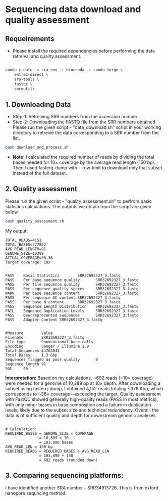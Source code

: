 # Sequencing data download and quality assessment

## Requeirements
* Please install the required dependencies before performing the data retreival and quality assessment.

``` bash

conda create -n sra_env -c bioconda -c conda-forge \
    entrez-direct \
    sra-tools \
    fastqc \
    coreutils

```

## 1. Downloading Data

* Step-1: Retreiving SRR numbers from the accession number
* Step-2: Downloading the FASTQ file from the SRR numbers obtained
Please run the given script - "data_download.sh" script in your working directory to retreive the data corresponding to a SRR number from the list.

```bash
bash download_and_process.sh
```

* **Note:** I calculated the required number of reads by dividing the total bases needed for 10× coverage by the average read length (150 bp). Then I used fasterq-dump with --row-limit to download only that subset instead of the full dataset.


## 2. Quality assessment

Please run the given script - "quality_assessment.sh" to perfrom basic statistics calculations. The outputs we obtain from the script are given below

```bash
bash quality_assessment.sh
```
My output:

```
TOTAL_READS=4152
TOTAL_BASES=377832
AVG_READ_LENGTH=91
GENOME_SIZE=10389
ACTUAL_COVERAGE=36.36
Target coverage: 10x


PASS    Basic Statistics        SRR32692327_3.fastq
PASS    Per base sequence quality       SRR32692327_3.fastq
PASS    Per tile sequence quality       SRR32692327_3.fastq
PASS    Per sequence quality scores     SRR32692327_3.fastq
WARN    Per base sequence content       SRR32692327_3.fastq
PASS    Per sequence GC content SRR32692327_3.fastq
PASS    Per base N content      SRR32692327_3.fastq
PASS    Sequence Length Distribution    SRR32692327_3.fastq
FAIL    Sequence Duplication Levels     SRR32692327_3.fastq
PASS    Overrepresented sequences       SRR32692327_3.fastq
PASS    Adapter Content SRR32692327_3.fastq


#Measure        Value
Filename        SRR32692327_3.fastq
File type       Conventional base calls
Encoding        Sanger / Illumina 1.9
Total Sequences 14764041
Total Bases     1.3 Gbp
Sequences flagged as poor quality       0
Sequence length 91
%GC     46

```

**Interpretation:** Based on my calculations, ~692 reads (~10× coverage) were needed for a genome of 10,389 bp at 10× depth. After downloading a subset using fasterq-dump, I obtained 4,152 reads totaling ~378 Kbp, which corresponds to ~36× coverage—exceeding the target. Quality assessment with FastQC showed generally high-quality reads (PASS in most metrics), with only minor biases in base composition and a failure in duplication levels, likely due to the subset size and technical redundancy. Overall, the data is of sufficient quality and depth for downstream genomic analyses.

``` calculation:

# Calculation:
REQUIRED_BASES = GENOME_SIZE × COVERAGE
               = 10,389 × 10
               = 103,890 bases
AVG_READ_LEN = 150 bp
REQUIRED_READS = REQUIRED_BASES ÷ AVG_READ_LEN
               = 103,890 ÷ 150
               = 692 reads (rounded down)
```

## 3. Comparing sequencing platforms:

I have identified another SRA number - SRR34913726. This is from oxford nanopore sequncing method.




